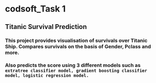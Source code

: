 # codsoft_Task 1 
## Titanic Survival Prediction
### This project provides visualisation of survivals over Titanic Ship. Compares survivals on the basis of Gender, Pclass and more.
### Also predicts the score using 3 different models such as `extratree classifier model, gradient boosting classifier model, logistic regression model.`
